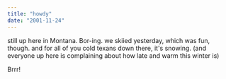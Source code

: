 ```yaml
---
title: "howdy"
date: "2001-11-24"
---
```


still up here in Montana. Bor-ing. we skiied yesterday, which was fun, though. and for all of you cold texans down there, it's snowing. (and everyone up here is complaining about how late and warm this winter is)

Brrr!
